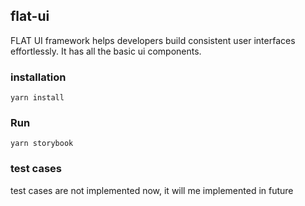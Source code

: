 ## flat-ui

FLAT UI framework helps developers build consistent user interfaces effortlessly. It has all the basic ui components.


### installation
`yarn install`

### Run
`yarn storybook`


### test cases
test cases are not implemented now, it will me implemented in future